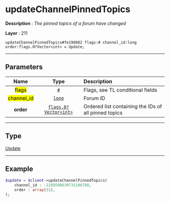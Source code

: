 # updateChannelPinnedTopics

**Description** : *The pinned topics of a forum have changed*

**Layer** : 211

```tl
updateChannelPinnedTopics#fe198602 flags:# channel_id:long order:flags.0?Vector<int> = Update;
```

---

## Parameters

| Name | Type | Description |
| :---: | :---: | :--- |
| <mark>flags</mark> | [`#`](type/#) | Flags, see TL conditional fields |
| <mark>channel_id</mark> | [`long`](type/long) | Forum ID |
| **order** | [`flags.0?Vector<int>`](type/int) | Ordered list containing the IDs of all pinned topics |

---

## Type

[Update](type/Update)

---

## Example

```php
$update = $client->updateChannelPinnedTopics(
	channel_id : -2288508639731108708,
	order : array(31),
);
```